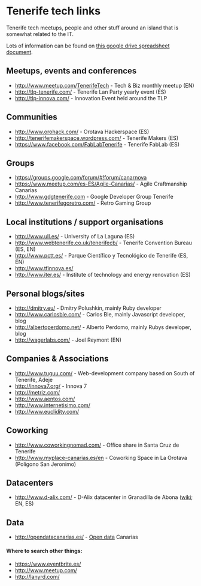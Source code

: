 Tenerife tech links
===================

Tenerife tech meetups, people and other stuff around an island that is somewhat related to the IT.

Lots of information can be found on [this google drive spreadsheet document](https://docs.google.com/spreadsheet/ccc?key=0Ao0fTZXChsthdEJqbkZYcG5zTWt2QWtQd0s5Wmp6OVE&usp=drive_web).


## Meetups, events and conferences

* http://www.meetup.com/TenerifeTech - Tech & Biz monthly meetup (EN)
* http://tlp-tenerife.com/ - Tenerife Lan Party yearly event (ES)
* http://tlp-innova.com/ - Innovation Event held around the TLP

## Communities

* http://www.orohack.com/ - Orotava Hackerspace (ES)
* http://tenerifemakerspace.wordpress.com/ - Tenerife Makers (ES)
* https://www.facebook.com/FabLabTenerife - Tenerife FabLab (ES)

## Groups

* https://groups.google.com/forum/#!forum/canarnova
* https://www.meetup.com/es-ES/Agile-Canarias/ - Agile Craftmanship Canarias
* http://www.gdgtenerife.com - Google Developer Group Tenerife
* http://www.tenerifegoretro.com/ - Retro Gaming Group

## Local institutions / support organisations

* http://www.ull.es/ - University of La Laguna (ES)
* http://www.webtenerife.co.uk/tenerifecb/ - Tenerife Convention Bureau (ES, EN)
* http://www.pctt.es/ - Parque Científico y Tecnológico de Tenerife (ES, EN)
* http://www.tfinnova.es/
* http://www.iter.es/ - Institute of technology and energy renovation (ES)

## Personal blogs/sites

* http://dmitry.eu/ - Dmitry Polushkin, mainly Ruby developer
* http://www.carlosble.com/ - Carlos Ble, mainly Javascript developer, blog
* http://albertoperdomo.net/ - Alberto Perdomo, mainly Rubys developer, blog
* http://wagerlabs.com/ - Joel Reymont (EN)

## Companies & Associations

* http://www.tuguu.com/ - Web-development company based on South of Tenerife, Adeje
* http://innova7.org/ - Innova 7
* http://metriz.com/
* http://www.aentos.com/
* http://www.internetisimo.com/
* http://www.euclidity.com/

## Coworking

* http://www.coworkingnomad.com/ - Office share in Santa Cruz de Tenerife
* http://www.myplace-canarias.es/en - Coworking Space in La Orotava (Poligono San Jeronimo)

## Datacenters

* http://www.d-alix.com/ - D-Alix datacenter in Granadilla de Abona ([wiki](http://es.wikipedia.org/wiki/D-ALiX); EN, ES)

## Data

* http://opendatacanarias.es/ - [Open data](http://en.wikipedia.org/wiki/Open_data) Canarias


#### Where to search other things:

* https://www.eventbrite.es/
* http://www.meetup.com/
* http://lanyrd.com/
